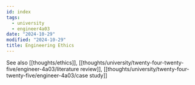 ```yaml
---
id: index
tags:
  - university
  - engineer4a03
date: "2024-10-29"
modified: "2024-10-29"
title: Engineering Ethics
---
```


See also [[thoughts/ethics]], [[thoughts/university/twenty-four-twenty-five/engineer-4a03/literature review]], [[thoughts/university/twenty-four-twenty-five/engineer-4a03/case study]]
